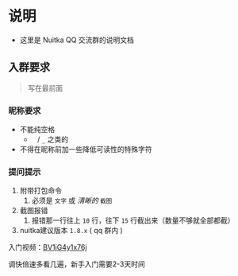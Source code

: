 # 说明

- 这里是 Nuitka QQ 交流群的说明文档

## 入群要求

> 写在最前面

### 昵称要求

- 不能纯空格
  - ` ` / `_` 之类的
- 不得在昵称前加一些降低可读性的特殊字符

### 提问提示

1. 附带打包命令
   1. 必须是 `文字` 或 *清晰的* `截图`
2. 截图报错
   1. 报错那一行往上 `10` 行，往下 `15` 行截出来（数量不够就全部都截）
3. nuitka建议版本 `1.8.x` ( qq 群内 )

入门视频：[BV1jG4y1x76j](https://www.bilibili.com/video/BV1jG4y1x76j)

调快倍速多看几遍，新手入门需要2-3天时间
